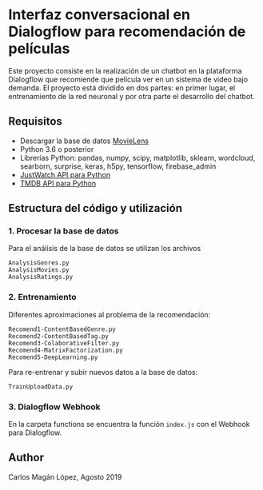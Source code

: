 # Interfaz conversacional en Dialogflow para recomendación de películas

Este proyecto consiste en la realización de un chatbot en la plataforma Dialogflow que recomiende que película ver en un sistema de vídeo bajo demanda. El proyecto está dividido en dos partes: en primer lugar, el entrenamiento de la red neuronal y por otra parte el desarrollo del chatbot.

## Requisitos

* Descargar la base de datos [MovieLens](https://grouplens.org/datasets/movielens/)
* Python 3.6 o posterior
* Librerías Python: pandas, numpy, scipy, matplotlib, sklearn, wordcloud, searborn, surprise, keras, h5py, tensorflow, firebase_admin
* [JustWatch API para Python](https://github.com/magancete/node-justwatch-api)
* [TMDB API para Python](https://github.com/raqqa/node-tmdb/)

## Estructura del código y utilización

### 1. Procesar la base de datos

Para el análisis de la base de datos se utilizan los  archivos

```
AnalysisGenres.py
AnalysisMovies.py
AnalysisRatings.py
```

### 2. Entrenamiento

Diferentes aproximaciones al problema de la recomendación:
```
Recomend1-ContentBasedGenre.py
Recomend2-ContentBasedTag.py
Recomend3-ColaborativeFilter.py
Recomend4-MatrixFactorization.py
Recomend5-DeepLearning.py
```

Para re-entrenar y subir nuevos datos a la base de datos:
```
TrainUploadData.py
```

### 3. Dialogflow Webhook 

En la carpeta functions se encuentra la función `index.js` con el Webhook para Dialogflow.

## Author

Carlos Magán López, Agosto 2019
